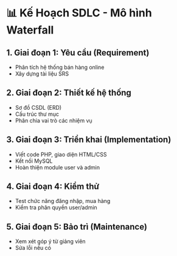 # 📊 Kế Hoạch SDLC - Mô hình Waterfall

## 1. Giai đoạn 1: Yêu cầu (Requirement)
- Phân tích hệ thống bán hàng online
- Xây dựng tài liệu SRS

## 2. Giai đoạn 2: Thiết kế hệ thống
- Sơ đồ CSDL (ERD)
- Cấu trúc thư mục
- Phân chia vai trò các nhiệm vụ

## 3. Giai đoạn 3: Triển khai (Implementation)
- Viết code PHP, giao diện HTML/CSS
- Kết nối MySQL
- Hoàn thiện module user và admin

## 4. Giai đoạn 4: Kiểm thử
- Test chức năng đăng nhập, mua hàng
- Kiểm tra phân quyền user/admin

## 5. Giai đoạn 5: Bảo trì (Maintenance)
- Xem xét góp ý từ giảng viên
- Sửa lỗi nếu có
